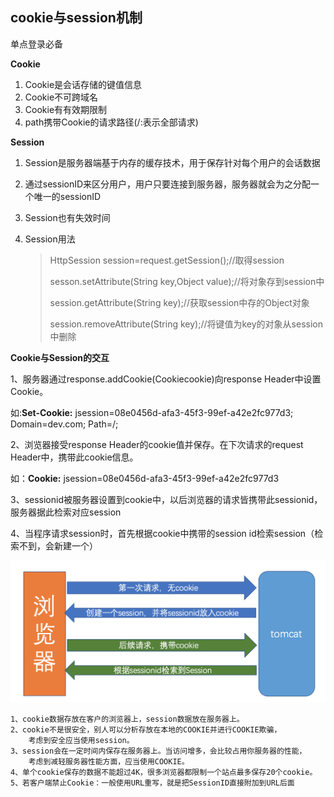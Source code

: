 ## cookie与session机制

单点登录必备

**Cookie**

1. Cookie是会话存储的键值信息
2. Cookie不可跨域名
3. Cookie有有效期限制
4. path携带Cookie的请求路径(/:表示全部请求)

**Session**

1. Session是服务器端基于内存的缓存技术，用于保存针对每个用户的会话数据

2. 通过sessionID来区分用户，用户只要连接到服务器，服务器就会为之分配一个唯一的sessionID

3. Session也有失效时间

4. Session用法

   > HttpSession session=request.getSession();//取得session
   >
   > sesson.setAttribute(String key,Object value);//将对象存到session中  
   >
   > session.getAttribute(String key);//获取session中存的Object对象  
   >
   > session.removeAttribute(String key);//将键值为key的对象从session中删除

**Cookie与Session的交互**

1、服务器通过response.addCookie(Cookiecookie)向response Header中设置Cookie。

 如:**Set-Cookie:** jsession=08e0456d-afa3-45f3-99ef-a42e2fc977d3; Domain=dev.com; Path=/; 

2、浏览器接受response Header的cookie值并保存。在下次请求的request Header中，携带此cookie信息。

 如：**Cookie:** jsession=08e0456d-afa3-45f3-99ef-a42e2fc977d3

3、sessionid被服务器设置到cookie中，以后浏览器的请求皆携带此sessionid，服务器据此检索对应session

4、当程序请求session时，首先根据cookie中携带的session id检索session（检索不到，会新建一个）

![interaction](../../image/cookie_session_interact.png)

```
1、cookie数据存放在客户的浏览器上，session数据放在服务器上。
2、cookie不是很安全，别人可以分析存放在本地的COOKIE并进行COOKIE欺骗，
	考虑到安全应当使用session。
3、session会在一定时间内保存在服务器上。当访问增多，会比较占用你服务器的性能，
	考虑到减轻服务器性能方面，应当使用COOKIE。
4、单个cookie保存的数据不能超过4K，很多浏览器都限制一个站点最多保存20个cookie。
5、若客户端禁止Cookie：一般使用URL重写，就是把SessionID直接附加到URL后面
```

